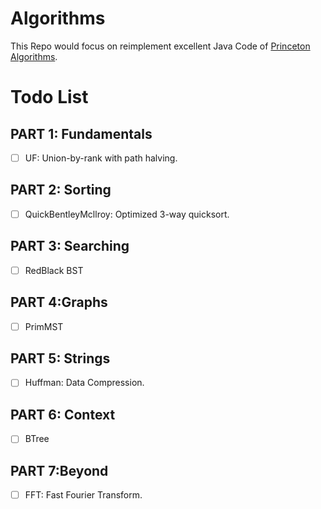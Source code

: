 # Algorithms

This Repo would focus on reimplement excellent Java Code of [Princeton Algorithms](https://algs4.cs.princeton.edu/code/).

# Todo List

## PART 1: Fundamentals

- [ ] UF: Union-by-rank with path halving.

## PART 2: Sorting

- [ ] QuickBentleyMcllroy: Optimized 3-way quicksort.

## PART 3: Searching 

- [ ] RedBlack BST

## PART 4:Graphs

- [ ] PrimMST

## PART 5: Strings

- [ ] Huffman: Data Compression.

## PART 6: Context 

- [ ] BTree

## PART 7:Beyond

- [ ] FFT: Fast Fourier Transform.